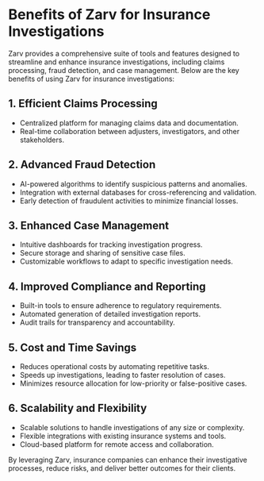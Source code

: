 # Benefits of Zarv for Insurance Investigations  

Zarv provides a comprehensive suite of tools and features designed to streamline and enhance insurance investigations, including claims processing, fraud detection, and case management. Below are the key benefits of using Zarv for insurance investigations:  

## 1. **Efficient Claims Processing**  

- Centralized platform for managing claims data and documentation.  
- Real-time collaboration between adjusters, investigators, and other stakeholders.  

## 2. **Advanced Fraud Detection**  

- AI-powered algorithms to identify suspicious patterns and anomalies.  
- Integration with external databases for cross-referencing and validation.  
- Early detection of fraudulent activities to minimize financial losses.  

## 3. **Enhanced Case Management**  

- Intuitive dashboards for tracking investigation progress.  
- Secure storage and sharing of sensitive case files.  
- Customizable workflows to adapt to specific investigation needs.  

## 4. **Improved Compliance and Reporting**  

- Built-in tools to ensure adherence to regulatory requirements.  
- Automated generation of detailed investigation reports.  
- Audit trails for transparency and accountability.  

## 5. **Cost and Time Savings**  

- Reduces operational costs by automating repetitive tasks.  
- Speeds up investigations, leading to faster resolution of cases.  
- Minimizes resource allocation for low-priority or false-positive cases.  

## 6. **Scalability and Flexibility**  

- Scalable solutions to handle investigations of any size or complexity.  
- Flexible integrations with existing insurance systems and tools.  
- Cloud-based platform for remote access and collaboration.  

By leveraging Zarv, insurance companies can enhance their investigative processes, reduce risks, and deliver better outcomes for their clients.
